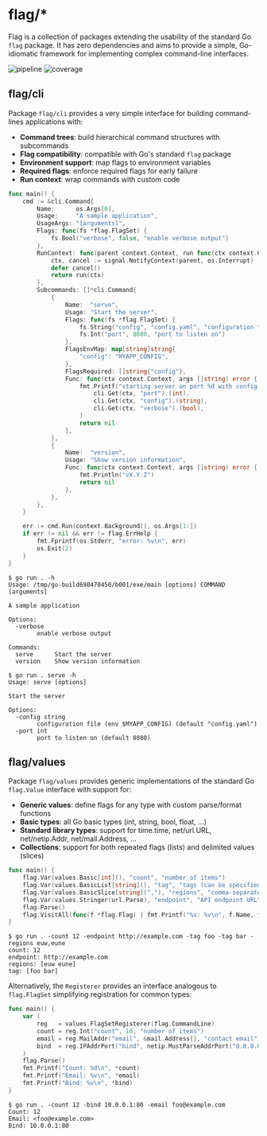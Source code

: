 # flag/*

Flag is a collection of packages extending the usability of the standard Go `flag` package. It has zero dependencies and aims to provide a simple, Go-idiomatic framework for implementing complex command-line interfaces.

![pipeline](https://gitlab.com/oaiiae/flag/badges/main/pipeline.svg)
![coverage](https://gitlab.com/oaiiae/flag/badges/main/coverage.svg)

## flag/cli

Package `flag/cli` provides a very simple interface for building command-lines applications with:

- **Command trees**: build hierarchical command structures with subcommands
- **Flag compatibility**: compatible with Go's standard `flag` package
- **Environment support**: map flags to environment variables
- **Required flags**: enforce required flags for early failure
- **Run context**: wrap commands with custom code

```go
func main() {
	cmd := &cli.Command{
		Name:      os.Args[0],
		Usage:     "A sample application",
		UsageArgs: "[arguments]",
		Flags: func(fs *flag.FlagSet) {
			fs.Bool("verbose", false, "enable verbose output")
		},
		RunContext: func(parent context.Context, run func(ctx context.Context) error) error {
			ctx, cancel := signal.NotifyContext(parent, os.Interrupt)
			defer cancel()
			return run(ctx)
		},
		Subcommands: []*cli.Command{
			{
				Name:  "serve",
				Usage: "Start the server",
				Flags: func(fs *flag.FlagSet) {
					fs.String("config", "config.yaml", "configuration file (env $MYAPP_CONFIG)")
					fs.Int("port", 8080, "port to listen on")
				},
				FlagsEnvMap: map[string]string{
					"config": "MYAPP_CONFIG",
				},
				FlagsRequired: []string{"config"},
				Func: func(ctx context.Context, args []string) error {
					fmt.Printf("starting server on port %d with config %s (verbose: %v)\n",
						cli.Get(ctx, "port").(int),
						cli.Get(ctx, "config").(string),
						cli.Get(ctx, "verbose").(bool),
					)
					return nil
				},
			},
			{
				Name:  "version",
				Usage: "Show version information",
				Func: func(ctx context.Context, args []string) error {
					fmt.Println("vX.Y.Z")
					return nil
				},
			},
		},
	}

	err := cmd.Run(context.Background(), os.Args[1:])
	if err != nil && err != flag.ErrHelp {
		fmt.Fprintf(os.Stderr, "error: %v\n", err)
		os.Exit(2)
	}
}
```
```
$ go run . -h
Usage: /tmp/go-build690470450/b001/exe/main [options] COMMAND [arguments]

A sample application

Options:
  -verbose
    	enable verbose output

Commands:
  serve      Start the server
  version    Show version information
```
```
$ go run . serve -h
Usage: serve [options]

Start the server

Options:
  -config string
    	configuration file (env $MYAPP_CONFIG) (default "config.yaml")
  -port int
    	port to listen on (default 8080)
```

## flag/values

Package `flag/values` provides generic implementations of the standard Go `flag.Value` interface with support for:

- **Generic values**: define flags for any type with custom parse/format functions
- **Basic types**: all Go basic types (int, string, bool, float, ...)
- **Standard library types**: support for time.time, net/url.URL, net/netip.Addr, net/mail.Address, ...
- **Collections**: support for both repeated flags (lists) and delimited values (slices)

```go
func main() {
	flag.Var(values.Basic[int](), "count", "number of items")
	flag.Var(values.BasicList[string](), "tag", "tags (can be specified multiple times)")
	flag.Var(values.BasicSlice[string](","), "regions", "comma-separated list of regions")
	flag.Var(values.Stringer(url.Parse), "endpoint", "API endpoint URL")
	flag.Parse()
	flag.VisitAll(func(f *flag.Flag) { fmt.Printf("%s: %v\n", f.Name, f.Value.(flag.Getter).Get()) })
}
```
```
$ go run . -count 12 -endpoint http://example.com -tag foo -tag bar -regions euw,eune
count: 12
endpoint: http://example.com
regions: [euw eune]
tag: [foo bar]
```

Alternatively, the `Registerer` provides an interface analogous to `flag.FlagSet` simplifying registration for common types:

```go
func main() {
	var (
		reg   = values.FlagSetRegisterer(flag.CommandLine)
		count = reg.Int("count", 10, "number of items")
		email = reg.MailAddr("email", &mail.Address{}, "contact email")
		bind  = reg.IPAddrPort("bind", netip.MustParseAddrPort("0.0.0.0:8080"), "binding address")
	)
	flag.Parse()
	fmt.Printf("Count: %d\n", *count)
	fmt.Printf("Email: %v\n", *email)
	fmt.Printf("Bind: %v\n", *bind)
}
```
```
$ go run . -count 12 -bind 10.0.0.1:80 -email foo@example.com
Count: 12
Email: <foo@example.com>
Bind: 10.0.0.1:80
```
